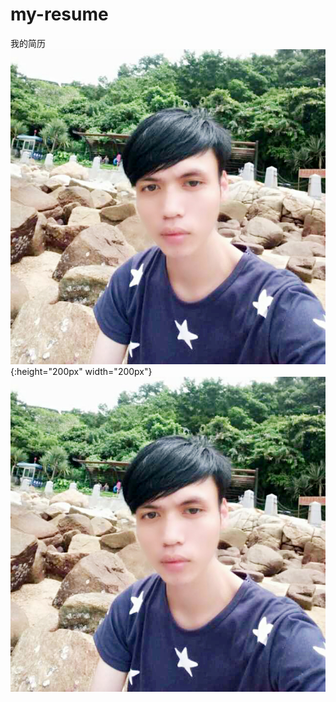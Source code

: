 # my-resume
我的简历
![](./jie.png){:height="200px" width="200px"}
<img src="./jie.png" style="width: 100;height: 100;text-align: center">
